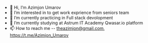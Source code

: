 - 👋 Hi, I’m Azimjon Umarov
- 👀 I’m interested in to get work exprience from seniors team
- 🌱 I’m currently practicing in Full stack devolopment
- 🌱 I’m currently studying at Astrum IT Academy Qwasar.io platform
- 📫 How to reach me --  theazimjon@gmail.com, https://t.me/Azimjon_Umarov

<!---
theazimjon/theazimjon is a ✨ special ✨ repository because its `README.md` (this file) appears on your GitHub profile.
You can click the Preview link to take a look at your changes.
--->
